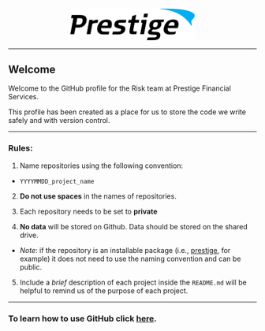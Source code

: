 <p align="center"><img src="prestige_logo.png" alt="Prestige logo" width=50% height=50% /></p>

---

## Welcome

Welcome to the GitHub profile for the Risk team at Prestige Financial Services.

This profile has been created as a place for us to store the code we write safely and with version control.

---

### Rules:

1. Name repositories using the following convention:
* ```YYYYMMDD_project_name```

2. **Do not use spaces** in the names of repositories.

3. Each repository needs to be set to **private** 

4. **No data** will be stored on Github. Data should be stored on the shared drive.
* *Note*: if the repository is an installable package (i.e., [prestige](https://github.com/gopfsrisk/prestige), for example) it does not need to use the naming convention and can be public.

5. Include a *brief* description of each project inside the ```README.md``` will be helpful to remind us of the purpose of each project.

---

### To learn how to use GitHub click [here](getting_started.md).






